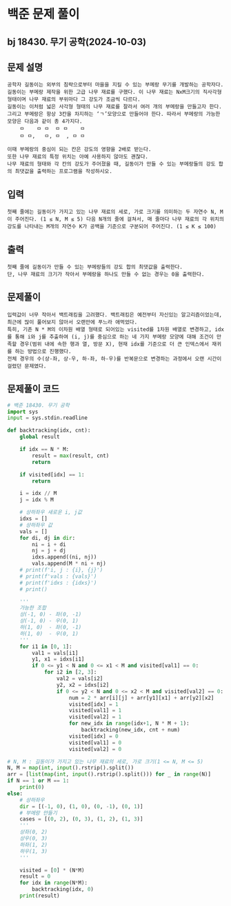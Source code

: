 # 백준 문제 풀이
## bj 18430. 무기 공학(2024-10-03)

## 문제 설명
    공학자 길동이는 외부의 침략으로부터 마을을 지킬 수 있는 부메랑 무기를 개발하는 공학자다. 길동이는 부메랑 제작을 위한 고급 나무 재료를 구했다. 이 나무 재료는 NxM크기의 직사각형 형태이며 나무 재료의 부위마다 그 강도가 조금씩 다르다.
    길동이는 이처럼 넓은 사각형 형태의 나무 재료를 잘라서 여러 개의 부메랑을 만들고자 한다. 그리고 부메랑은 항상 3칸을 차지하는 ‘ㄱ’모양으로 만들어야 한다. 따라서 부메랑의 가능한 모양은 다음과 같이 총 4가지다.
        ㅁ    ㅁ ㅁ  ㅁ ㅁ    ㅁ
        ㅁ ㅁ,   ㅁ, ㅁ  , ㅁ ㅁ

    이때 부메랑의 중심이 되는 칸은 강도의 영향을 2배로 받는다. 
    또한 나무 재료의 특정 위치는 아예 사용하지 않아도 괜찮다. 
    나무 재료의 형태와 각 칸의 강도가 주어졌을 때, 길동이가 만들 수 있는 부메랑들의 강도 합의 최댓값을 출력하는 프로그램을 작성하시오. 

## 입력
    첫째 줄에는 길동이가 가지고 있는 나무 재료의 세로, 가로 크기를 의미하는 두 자연수 N, M이 주어진다. (1 ≤ N, M ≤ 5) 다음 N개의 줄에 걸쳐서, 매 줄마다 나무 재료의 각 위치의 강도를 나타내는 M개의 자연수 K가 공백을 기준으로 구분되어 주어진다. (1 ≤ K ≤ 100)

## 출력
    첫째 줄에 길동이가 만들 수 있는 부메랑들의 강도 합의 최댓값을 출력한다.
    단, 나무 재료의 크기가 작아서 부메랑을 하나도 만들 수 없는 경우는 0을 출력한다.

## 문제풀이
    입력값이 너무 작아서 백트래킹을 고려했다. 백트래킹은 예전부터 자신있는 알고리즘이었는데, 최근에 많이 풀어보지 않아서 오랜만에 푸느라 애먹었다.
    특히, 기존 N * M의 이차원 배열 형태로 되어있는 visited를 1차원 배열로 변경하고, idx를 통해 i와 j를 추출하여 (i, j)를 중심으로 하는 네 가지 부메랑 모양에 대해 조건이 만족할 경우(범위 내에 속한 행과 열, 방문 X), 현재 idx를 기준으로 더 큰 인덱스에서 재귀를 하는 방법으로 진행했다.
    전체 경우의 수(상-좌, 상-우, 하-좌, 하-우)를 반복문으로 변경하는 과정에서 오랜 시간이 걸렸던 문제였다.
    
## 문제풀이 코드
```python
# 백준 18430. 무기 공학
import sys
input = sys.stdin.readline

def backtracking(idx, cnt):
    global result

    if idx == N * M:
        result = max(result, cnt)
        return

    if visited[idx] == 1:
        return

    i = idx // M
    j = idx % M

    # 상하좌우 새로운 i, j값
    idxs = []
    # 상하좌우 값
    vals = []
    for di, dj in dir:
        ni = i + di
        nj = j + dj
        idxs.append((ni, nj))
        vals.append(M * ni + nj)
    # print(f'i, j : {i}, {j}')
    # print(f'vals : {vals}')
    # print(f'idxs : {idxs}')
    # print()

    '''
    가능한 조합
    상(-1, 0) - 좌(0, -1)
    상(-1, 0) - 우(0, 1)
    하(1, 0)  - 좌(0, -1)
    하(1, 0)  - 우(0, 1)
    '''
    for i1 in [0, 1]:
        val1 = vals[i1]
        y1, x1 = idxs[i1]
        if 0 <= y1 < N and 0 <= x1 < M and visited[val1] == 0:
            for i2 in [2, 3]:
                val2 = vals[i2]
                y2, x2 = idxs[i2]
                if 0 <= y2 < N and 0 <= x2 < M and visited[val2] == 0:
                    num = 2 * arr[i][j] + arr[y1][x1] + arr[y2][x2]
                    visited[idx] = 1
                    visited[val1] = 1
                    visited[val2] = 1
                    for new_idx in range(idx+1, N * M + 1):
                        backtracking(new_idx, cnt + num)
                    visited[idx] = 0
                    visited[val1] = 0
                    visited[val2] = 0

# N, M : 길동이가 가지고 있는 나무 재료의 세로, 가로 크기(1 <= N, M <= 5)
N, M = map(int, input().rstrip().split())
arr = [list(map(int, input().rstrip().split())) for _ in range(N)]
if N == 1 or M == 1:
    print(0)
else:
    # 상하좌우
    dir = [(-1, 0), (1, 0), (0, -1), (0, 1)]
    # 부메랑 만들기
    cases = [(0, 2), (0, 3), (1, 2), (1, 3)]
    '''
    상좌(0, 2)
    상우(0, 3)
    하좌(1, 2)
    하우(1, 3)
    '''

    visited = [0] * (N*M)
    result = 0
    for idx in range(N*M):
        backtracking(idx, 0)
    print(result)
```